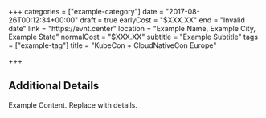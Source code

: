+++
categories = ["example-category"]
date = "2017-08-26T00:12:34+00:00"
draft = true
earlyCost = "$XXX.XX"
end = "Invalid date"
link = "https://evnt.center"
location = "Example Name, Example City, Example State"
normalCost = "$XXX.XX"
subtitle = "Example Subtitle"
tags = ["example-tag"]
title = "KubeCon + CloudNativeCon Europe"

+++

<!--more-->

## Additional Details

Example Content. Replace with details.
